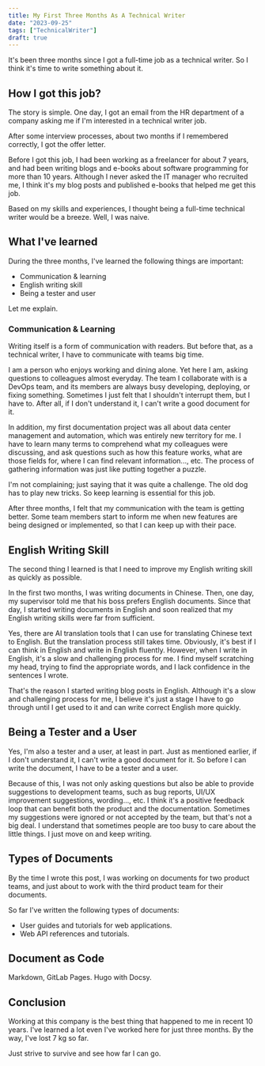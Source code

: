 ```yaml
---
title: My First Three Months As A Technical Writer
date: "2023-09-25"
tags: ["TechnicalWriter"]
draft: true
---
```


It's been three months since I got a full-time job as a technical writer. So I think it's time to write something about it.

## How I got this job?

The story is simple. One day, I got an email from the HR department of a company asking me if I'm interested in a technical writer job. 

After some interview processes, about two months if I remembered correctly, I got the offer letter.

Before I got this job, I had been working as a freelancer for about 7 years, and had been writing blogs and e-books about software programming for more than 10 years. Although I never asked the IT manager who recruited me, I think it's my blog posts and published e-books that helped me get this job. 

Based on my skills and experiences, I thought being a full-time technical writer would be a breeze. Well, I was naive.

## What I've learned

During the three months, I've learned the following things are important:

- Communication & learning
- English writing skill
- Being a tester and user

Let me explain.

### Communication & Learning

Writing itself is a form of communication with readers. But before that, as a technical writer, I have to communicate with teams big time.

I am a person who enjoys working and dining alone. Yet here I am, asking questions to colleagues almost everyday. The team I collaborate with is a DevOps team, and its members are always busy developing, deploying, or fixing something. Sometimes I just felt that I shouldn't interrupt them, but I have to. After all, if I don't understand it, I can't write a good document for it.

In addition, my first documentation project was all about data center management and automation, which was entirely new territory for me. I have to learn many terms to comprehend what my colleagues were discussing, and ask questions such as how this feature works, what are those fields for, where I can find relevant information..., etc. The process of gathering information was just like putting together a puzzle. 

I'm not complaining; just saying that it was quite a challenge. The old dog has to play new tricks. So keep learning is essential for this job.

After three months, I felt that my communication with the team is getting better. Some team members start to inform me when new features are being designed or implemented, so that I can keep up with their pace. 

## English Writing Skill

The second thing I learned is that I need to improve my English writing skill as quickly as possible. 

In the first two months, I was writing documents in Chinese. Then, one day, my supervisor told me that his boss prefers English documents. Since that day, I started writing documents in English and soon realized that my English writing skills were far from sufficient. 

Yes, there are AI translation tools that I can use for translating Chinese text to English. But the translation process still takes time. Obviously, it's best if I can think in English and write in English fluently. However, when I write in English, it's a slow and challenging process for me. I find myself scratching my head, trying to find the appropriate words, and I lack confidence in the sentences I wrote.

That's the reason I started writing blog posts in English. Although it's a slow and challenging process for me, I believe it's just a stage I have to go through until I get used to it and can write correct English more quickly.

## Being a Tester and a User

Yes, I'm also a tester and a user, at least in part. Just as mentioned earlier, if I don't understand it, I can't write a good document for it. So before I can write the document, I have to be a tester and a user.

Because of this, I was not only asking questions but also be able to provide suggestions to development teams, such as bug reports, UI/UX improvement suggestions, wording..., etc. I think it's a positive feedback loop that can benefit both the product and the documentation. Sometimes my suggestions were ignored or not accepted by the team, but that's not a big deal. I understand that sometimes people are too busy to care about the little things. I just move on and keep writing.

## Types of Documents

By the time I wrote this post, I was working on documents for two product teams, and just about to work with the third product team for their documents.

So far I've written the following types of documents:

- User guides and tutorials for web applications.
- Web API references and tutorials.

## Document as Code

Markdown, GitLab Pages. Hugo with Docsy.

## Conclusion

Working at this company is the best thing that happened to me in recent 10 years. I've learned a lot even I've worked here for just three months. By the way, I've lost 7 kg so far. 

Just strive to survive and see how far I can go.